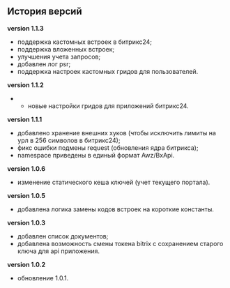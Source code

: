 <!-- cl-start -->
## История версий

**version 1.1.3**    
- поддержка кастомных встроек в битрикс24;    
- поддержка вложенных встроек;    
- улучшения учета запросов;    
- добавлен лог psr;    
- поддержка настроек кастомных гридов для пользователей.    

**version 1.1.2**    
* - новые настройки гридов для приложений битрикс24.    

**version 1.1.1**    
- добавлено хранение внешних хуков (чтобы исключить лимиты на урл в 256 символов в битрикс24);    
- фикс ошибки подмены request (обновления ядра битрикса);    
- namespace приведены в единый формат Awz/BxApi.    

**version 1.0.6**    
- изменение статического кеша ключей (учет текущего портала).    

**version 1.0.5**    
- добавлена логика замены кодов встроек на короткие константы.    

**version 1.0.3**    
- добавлен список документов;    
- добавлена возможность смены токена bitrix с сохранением старого ключа для api приложения.    

**version 1.0.2**    
- обновление 1.0.1.    
<!-- cl-end -->
